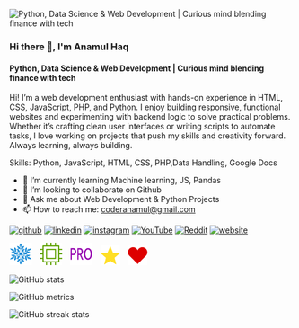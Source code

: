 ![Python, Data Science & Web Development | Curious mind blending finance with tech](https://media.licdn.com/dms/image/v2/D5616AQG5bqP_hsBM1w/profile-displaybackgroundimage-shrink_350_1400/B56ZZZhTFnHQAg-/0/1745258624707?e=1752105600&v=beta&t=lXDmIEVVgMRdcbLV263HysM2dT6uB2wQ5SMsnUutggE)
### Hi there 👋, I'm Anamul Haq
#### Python, Data Science & Web Development | Curious mind blending finance with tech

Hi! I’m a web development enthusiast with hands-on experience in HTML, CSS, JavaScript, PHP, and Python. I enjoy building responsive, functional websites and experimenting with backend logic to solve practical problems. Whether it’s crafting clean user interfaces or writing scripts to automate tasks, I love working on projects that push my skills and creativity forward. Always learning, always building.

Skills: Python, JavaScript, HTML, CSS, PHP,Data Handling, Google Docs

- 🌱 I’m currently learning Machine learning, JS, Pandas 
- 👯 I’m looking to collaborate on Github 
- 💬 Ask me about Web Development & Python Projects 
- 📫 How to reach me: coderanamul@gmail.com 


[<img src='https://cdn.jsdelivr.net/npm/simple-icons@3.0.1/icons/github.svg' alt='github' height='40'>](https://github.com/coderanamul)  [<img src='https://cdn.jsdelivr.net/npm/simple-icons@3.0.1/icons/linkedin.svg' alt='linkedin' height='40'>](https://www.linkedin.com/in/coderanamul/)  [<img src='https://cdn.jsdelivr.net/npm/simple-icons@3.0.1/icons/instagram.svg' alt='instagram' height='40'>](https://www.instagram.com/coderanamul/)  [<img src='https://cdn.jsdelivr.net/npm/simple-icons@3.0.1/icons/youtube.svg' alt='YouTube' height='40'>](https://www.youtube.com/channel/coderanamul)  [<img src='https://cdn.jsdelivr.net/npm/simple-icons@3.0.1/icons/reddit.svg' alt='Reddit' height='40'>](https://www.reddit.com/user/coderanamul)  [<img src='https://cdn.jsdelivr.net/npm/simple-icons@3.0.1/icons/icloud.svg' alt='website' height='40'>](https://coderanamul.com)  

<a href='https://archiveprogram.github.com/'><img src='https://raw.githubusercontent.com/acervenky/animated-github-badges/master/assets/acbadge.gif' width='40' height='40'></a> <a href='https://docs.github.com/en/developers'><img src='https://raw.githubusercontent.com/acervenky/animated-github-badges/master/assets/devbadge.gif' width='40' height='40'></a> <a href='https://github.com/pricing'><img src='https://raw.githubusercontent.com/acervenky/animated-github-badges/master/assets/pro.gif' width='40' height='40'></a> <a href='https://stars.github.com/'><img src='https://raw.githubusercontent.com/acervenky/animated-github-badges/master/assets/starbadge.gif' width='35' height='35'></a> <a href='https://docs.github.com/en/github/supporting-the-open-source-community-with-github-sponsors'><img src='https://raw.githubusercontent.com/acervenky/animated-github-badges/master/assets/sponsorbadge.gif' width='35' height='35'></a> 

![GitHub stats](https://github-readme-stats.vercel.app/api?username=coderanamul&show_icons=true)  

![GitHub metrics](https://metrics.lecoq.io/coderanamul)  

![GitHub streak stats](https://streak-stats.demolab.com/?user=coderanamul)  

